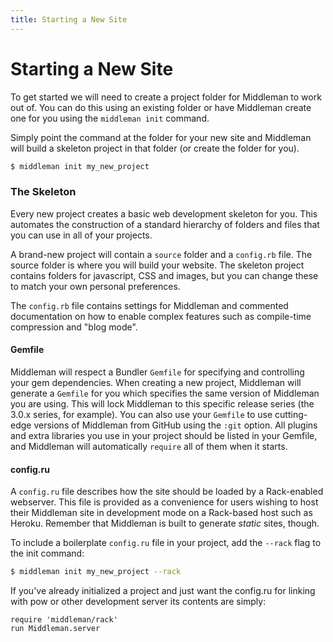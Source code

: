 ```yaml
---
title: Starting a New Site
---
```


# Starting a New Site

To get started we will need to create a project folder for Middleman to work
out of. You can do this using an existing folder or have Middleman create one
for you using the `middleman init` command.

Simply point the command at the folder for your new site and Middleman will
build a skeleton project in that folder (or create the folder for you).

``` bash
$ middleman init my_new_project
```

### The Skeleton

Every new project creates a basic web development skeleton for you. This
automates the construction of a standard hierarchy of folders and files that
you can use in all of your projects.

A brand-new project will contain a `source` folder and a `config.rb` file. The
source folder is where you will build your website. The skeleton project
contains folders for javascript, CSS and images, but you can change these to
match your own personal preferences.

The `config.rb` file contains settings for Middleman and commented
documentation on how to enable complex features such as compile-time
compression and "blog mode".

#### Gemfile

Middleman will respect a Bundler `Gemfile` for specifying and controlling your
gem dependencies. When creating a new project, Middleman will generate a
`Gemfile` for you which specifies the same version of Middleman you are using.
This will lock Middleman to this specific release series (the 3.0.x series, for
example). You can also use your `Gemfile` to use cutting-edge versions of
Middleman from GitHub using the `:git` option. All plugins and extra libraries
you use in your project should be listed in your Gemfile, and Middleman will
automatically `require` all of them when it starts.

#### config.ru

A `config.ru` file describes how the site should be loaded by a Rack-enabled
webserver. This file is provided as a convenience for users wishing to host
their Middleman site in development mode on a Rack-based host such as Heroku.
Remember that Middleman is built to generate *static* sites, though.

To include a boilerplate `config.ru` file in your project, add the `--rack`
flag to the init command:

``` bash
$ middleman init my_new_project --rack
```

If you've already initialized a project and just want the config.ru for linking
with pow or other development server its contents are simply:

```
require 'middleman/rack'
run Middleman.server
```
